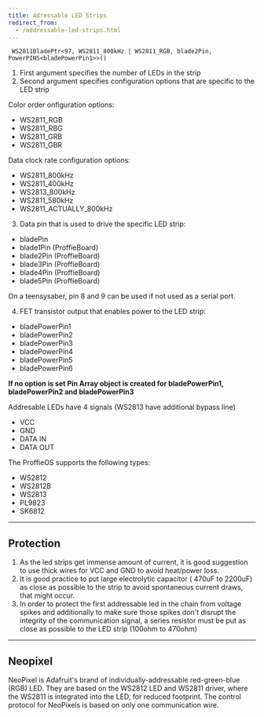 ```yaml
---
title: Adressable LED Strips
redirect_from:
  - /addressable-led-strips.html
---
```

` WS2811BladePtr<97, WS2811_800kHz | WS2811_RGB, blade2Pin, PowerPINS<bladePowerPin1>>()`

1. First argument specifies the number of LEDs in the strip
2. Second argument specifies configuration options that are specific to the LED strip

Color order onfiguration options:
* WS2811_RGB
* WS2811_RBG 
* WS2811_GRB 
* WS2811_GBR  

Data clock rate configuration options:
* WS2811_800kHz
* WS2811_400kHz
* WS2813_800kHz
* WS2811_580kHz
* WS2811_ACTUALLY_800kHz

3. Data pin that is used to drive the specific LED strip:
* bladePin 
* blade1Pin (ProffieBoard)
* blade2Pin (ProffieBoard)
* blade3Pin (ProffieBoard)
* blade4Pin (ProffieBoard)
* blade5Pin (ProffieBoard)

On a teensysaber, pin 8 and 9 can be used if not used as a serial port.

4. FET transistor output that enables power to the LED strip:
* bladePowerPin1
* bladePowerPin2
* bladePowerPin3 
* bladePowerPin4 
* bladePowerPin5
* bladePowerPin6 

__If no option is set Pin Array object is created for bladePowerPin1, bladePowerPin2 and bladePowerPin3__

Addresable LEDs have 4 signals (WS2813 have additional bypass line)
* VCC
* GND
* DATA IN
* DATA OUT

The ProffieOS supports the following types:
* WS2812
* WS2812B
* WS2813
* PL9823 
* SK6812

***

## Protection

1. As the led strips get immense amount of current, it is good suggestion to use thick wires for VCC and GND to avoid heat/power loss. 
1. It is good practice to put large electrolytic capacitor  ( 470uF to 2200uF) as close as possible to the strip to avoid spontaneous current draws, that might occur. 
1. In order to protect the first addressable led in the chain from voltage spikes and additionally to make sure those spikes don't disrupt the integrity of the communication signal, a series resistor must be put as close as possible to the LED strip (100ohm to 470ohm)

***
## Neopixel
NeoPixel is Adafruit's brand of individually-addressable red-green-blue (RGB) LED. They are based on the WS2812 LED and WS2811 driver, where the WS2811 is integrated into the LED, for reduced footprint. The control protocol for NeoPixels is based on only one communication wire. 
